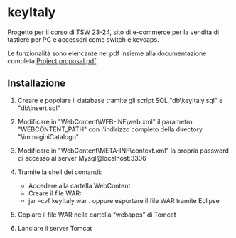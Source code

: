 # keyItaly

Progetto per il corso di TSW 23-24, sito di e-commerce per la vendita di tastiere per PC e accessori come switch e keycaps.

Le funzionalità sono elencante nel pdf insieme alla documentazione completa [Project proposal.pdf](https://github.com/g-cer/prova/blob/main/Project%20proposal.pdf)

## Installazione

1. Creare e popolare il database tramite gli script SQL "db\keyItaly.sql" e "db\insert.sql"

2. Modificare in "WebContent\WEB-INF\web.xml" il parametro "WEBCONTENT_PATH" con l'indirizzo completo della directory "\immaginiCatalogo"

3. Modificare in "WebContent\META-INF\context.xml" la propria password di accesso al server Mysql@localhost:3306

4. Tramite la shell dei comandi:
	- Accedere alla cartella WebContent
	- Creare il file WAR:
   - jar –cvf keyItaly.war .
oppure esportare il file WAR tramite Eclipse

5. Copiare il file WAR nella cartella “webapps” di Tomcat

6. Lanciare il server Tomcat
